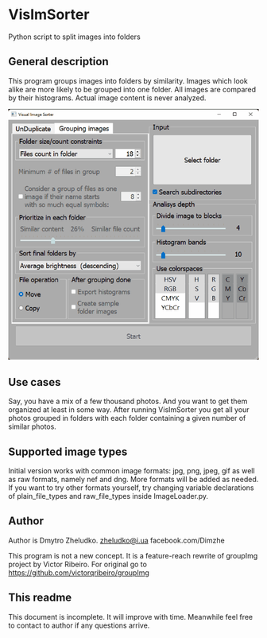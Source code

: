 # VisImSorter
Python script to split images into folders

## General description
This program groups images into folders by similarity. Images which look alike are more likely to be grouped into one folder.
All images are compared by their histograms. Actual image content is never analyzed.

![VisImSorter](VisImSorter_GUI.png)

## Use cases
Say, you have a mix of a few thousand photos. And you want to get them organized at least in some way. After running VisImSorter you get all your photos grouped in folders with each folder containing a given number of similar photos.

## Supported image types
Initial version works with common image formats: jpg, png, jpeg, gif as well as raw formats, namely nef and dng. More formats will be added as needed.
If you want to try other formats yourself, try changing variable declarations of plain_file_types and raw_file_types inside ImageLoader.py.

## Author
Author is Dmytro Zheludko. 
zheludko@i.ua
facebook.com/Dimzhe

This program is not a new concept. It is a feature-reach rewrite of groupImg project by Victor Ribeiro. For original go to https://github.com/victorqribeiro/groupImg

## This readme
This document is incomplete. It will improve with time. Meanwhile feel free to contact to author if any questions arrive.
